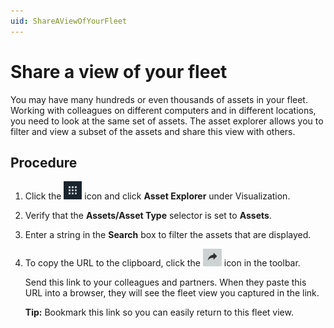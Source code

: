 ```yaml
---
uid: ShareAViewOfYourFleet 
---
```


# Share a view of your fleet

You may have many hundreds or even thousands of assets in your fleet. Working with colleagues on different computers and in different locations, you need to look at the same set of assets. The asset explorer allows you to filter and view a subset of the assets and share this view with others. 

## Procedure

1. Click the ![Menu icon](images/menu.png) icon and click **Asset Explorer** under Visualization.

1. Verify that the **Assets/Asset Type** selector is set to **Assets**.

1. Enter a string in the **Search** box to filter the assets that are displayed.

1. To copy the URL to the clipboard, click the ![link](images/share-icon.png) icon in the toolbar. 

   Send this link to your colleagues and partners. When they paste this URL into a browser, they will see the fleet view you captured in the link.

   **Tip:** Bookmark this link so you can easily return to this fleet view.

